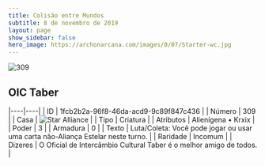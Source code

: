 ```yaml
---
title: Colisão entre Mundos
subtitle: 8 de novembro de 2019
layout: page
show_sidebar: false
hero_image: https://archonarcana.com/images/0/07/Starter-wc.jpg
---
```


![309](https://cdn.keyforgegame.com/media/card_front/pt/452_309_5MM9MGQ7X9W4_pt.png)

## OIC Taber

|----|----|
| ID | 1fcb2b2a-96f8-46da-acd9-9c89f847c436 |
| Número | 309 |
| Casa | ![Star Alliance](https://archonarcana.com/images/thumb/7/7d/Star_Alliance.png/22px-Star_Alliance.png "Aliança Estelar") |
| Tipo | Criatura |
| Atributos | Alienígena • Krxix |
| Poder | 3 |
| Armadura | 0 |
| Texto | Luta/Coleta: Você pode jogar ou usar uma carta não-Aliança Estelar neste turno. |
| Raridade | Incomum |
| Dizeres | O Oficial de Intercâmbio Cultural Taber  é o melhor amigo de todos. |